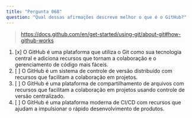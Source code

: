 ```yaml
---
title: "Pergunta 068"
question: "Qual dessas afirmações descreve melhor o que é o GitHub?"
---
```



> https://docs.github.com/en/get-started/using-git/about-git#how-github-works
1. [x] O GitHub é uma plataforma que utiliza o Git como sua tecnologia central e adiciona recursos que tornam a colaboração e o gerenciamento de código mais fáceis. 
1. [ ] O GitHub é um sistema de controle de versão distribuído com recursos que facilitam a colaboração em projetos.
1. [ ] O GitHub é uma plataforma de compartilhamento de arquivos com recursos que facilitam a colaboração em projetos usando controle de versão centralizado.
1. [ ] O GitHub é uma plataforma moderna de CI/CD com recursos que ajudam a impulsionar o rápido desenvolvimento de produtos.
